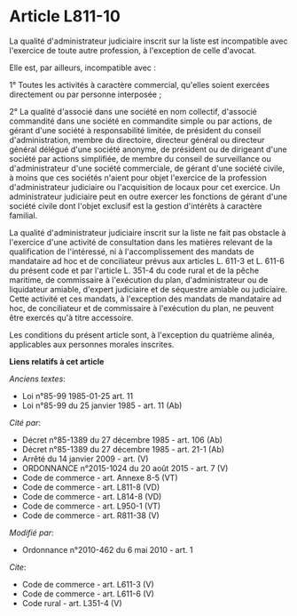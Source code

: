 # Article L811-10

La qualité d'administrateur judiciaire inscrit sur la liste est incompatible avec l'exercice de toute autre profession, à
l'exception de celle d'avocat. 

Elle est, par ailleurs, incompatible avec : 

1° Toutes les activités à caractère commercial, qu'elles soient exercées directement ou par personne interposée ; 

2° La qualité d'associé dans une société en nom collectif, d'associé commandité dans une société en commandite simple ou par
actions, de gérant d'une société à responsabilité limitée, de président du conseil d'administration, membre du directoire,
directeur général ou directeur général délégué d'une société anonyme, de président ou de dirigeant d'une société par actions
simplifiée, de membre du conseil de surveillance ou d'administrateur d'une société commerciale, de gérant d'une société
civile, à moins que ces sociétés n'aient pour objet l'exercice de la profession d'administrateur judiciaire ou l'acquisition
de locaux pour cet exercice. Un administrateur judiciaire peut en outre exercer les fonctions de gérant d'une société civile
dont l'objet exclusif est la gestion d'intérêts à caractère familial. 

La qualité d'administrateur judiciaire inscrit sur la liste ne fait pas obstacle à l'exercice d'une activité de consultation
dans les matières relevant de la qualification de l'intéressé, ni à l'accomplissement des mandats de mandataire ad hoc et de
conciliateur prévus aux articles L. 611-3 et L. 611-6 du présent code et par l'article L. 351-4 du code rural et de la pêche
maritime, de commissaire à l'exécution du plan, d'administrateur ou de liquidateur amiable, d'expert judiciaire et de
séquestre amiable ou judiciaire. Cette activité et ces mandats, à l'exception des mandats de mandataire ad hoc, de
conciliateur et de commissaire à l'exécution du plan, ne peuvent être exercés qu'à titre accessoire. 

Les conditions du présent article sont, à l'exception du quatrième alinéa, applicables aux personnes morales inscrites.

**Liens relatifs à cet article**

_Anciens textes_:

  - Loi n°85-99 1985-01-25 art. 11
  - Loi n°85-99 du 25 janvier 1985 - art. 11 (Ab)

_Cité par_:

  - Décret n°85-1389 du 27 décembre 1985 - art. 106 (Ab)
  - Décret n°85-1389 du 27 décembre 1985 - art. 21-1 (Ab)
  - Arrêté du 14 janvier 2009 - art. (V)
  - ORDONNANCE n°2015-1024 du 20 août 2015 - art. 7 (V)
  - Code de commerce - art. Annexe 8-5 (VT)
  - Code de commerce - art. L811-8 (VD)
  - Code de commerce - art. L814-8 (VD)
  - Code de commerce - art. L950-1 (VT)
  - Code de commerce - art. R811-38 (V)

_Modifié par_:

  - Ordonnance n°2010-462 du 6 mai 2010 - art. 1

_Cite_:

  - Code de commerce - art. L611-3 (V)
  - Code de commerce - art. L611-6 (V)
  - Code rural - art. L351-4 (V)
